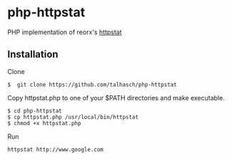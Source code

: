 # php-httpstat

PHP implementation of reorx's [httpstat](https://github.com/reorx/httpstat)

## Installation

Clone

```
$  git clone https://github.com/talhasch/php-httpstat
```

Copy httpstat.php to one of your $PATH directories and make executable.

```
$ cd php-httpstat
$ cp httpstat.php /usr/local/bin/httpstat
$ chmod +x httpstat.php
```

Run

```
httpstat http://www.google.com
```